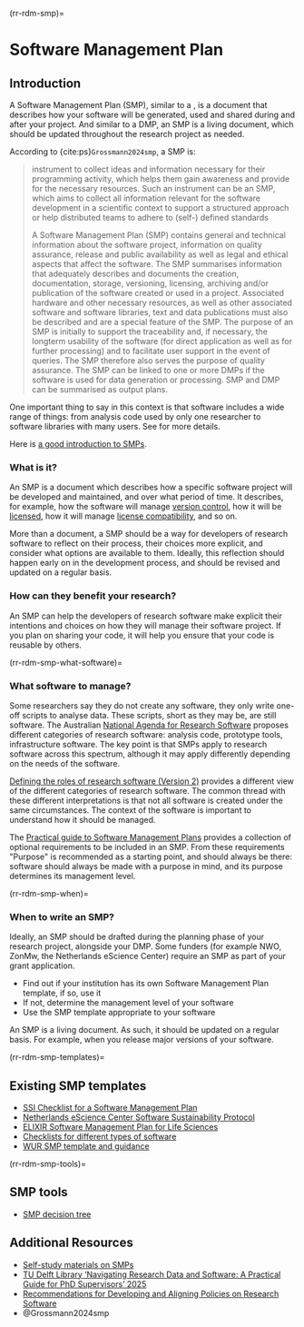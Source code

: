 (rr-rdm-smp)=
# Software Management Plan
## Introduction
A Software Management Plan (SMP), similar to a [](#rr-rdm-dmp), is a document that describes how your software will be generated, used and shared during and after your project.
And similar to a DMP, an SMP is a living document, which should be updated throughout the research project as needed.

According to {cite:ps}`Grossmann2024smp`, a SMP is:

> instrument to collect ideas and information necessary for their programming activity, which helps them gain awareness and provide for the necessary resources. 
> Such an instrument can be an SMP, which aims to collect all information relevant for the software development in a scientific context to support a structured approach or help distributed teams to adhere to (self-) defined standards
> 
> A Software Management Plan (SMP) contains general and technical information about the software project, information on quality assurance, release and public availability as well as legal and ethical aspects that affect the software. 
> The SMP summarises information that adequately describes and documents the creation, documentation, storage, versioning, licensing, archiving and/or publication of the software created or used in a project. 
> Associated hardware and other necessary resources, as well as other associated software and software libraries, text and data publications must also be described and are a special feature of the SMP.
> The purpose of an SMP is initially to support the traceability and, if necessary, the longterm usability of the software (for direct application as well as for further processing) and to facilitate user support in the event of queries. 
> The SMP therefore also serves the purpose of quality assurance.
> The SMP can be linked to one or more DMPs if the software is used for data generation or processing. 
> SMP and DMP can be summarised as output plans.

One important thing to say in this context is that software includes a wide range of things: from analysis code used by only one researcher to software libraries with many users.
See [](#rr-rdm-smp-what-software) for more details.

Here is [a good introduction to SMPs](https://tu-delft-dcc.github.io/docs/software/fair_software/software_management_plan.html).

### What is it?
An SMP is a document which describes how a specific software project will be developed and maintained, and over what period of time.
It describes, for example, how the software will manage [version control](#rr-vcs), how it will be [licensed](#rr-licensing-floss), how it will manage [license compatibility](#rr-licensing-compatibility), and so on.

More than a document, a SMP should be a way for developers of research software to reflect on their process,  their choices more explicit, and consider what options are available to them.
Ideally, this reflection should happen early on in the development process, and should be revised and updated on a regular basis.

### How can they benefit your research?
An SMP can help the developers of research software make explicit their intentions and choices on how they will manage their software project.
If you plan on sharing your code, it will help you ensure that your code is reusable by others.

(rr-rdm-smp-what-software)=
### What software to manage?
Some researchers say they do not create any software, they only write one-off scripts to analyse data.
These scripts, short as they may be, are still software.
The Australian [National Agenda for Research Software](https://ardc.edu.au/project/research-software-agenda-for-australia/) proposes different categories of research software: analysis code, prototype tools, infrastructure software.
The key point is that SMPs apply to research software across this spectrum, although it may apply differently depending on the needs of the software.

[Defining the roles of research software (Version 2)](https://doi.org/10.54900/xdh2x-kj281) provides a different view of the different categories of research software.
The common thread with these different interpretations is that not all software is created under the same circumstances.
The context of the software is important to understand how it should be managed.

The [Practical guide to Software Management Plans](https://doi.org/10.5281/zenodo.7038280) provides a collection of optional requirements to be included in an SMP.
From these requirements "Purpose" is recommended as a starting point, and should always be there: software should always be made with a purpose in mind, and its purpose determines its management level.

(rr-rdm-smp-when)=
### When to write an SMP?
Ideally, an SMP should be drafted during the planning phase of your research project, alongside your DMP. 
Some funders (for example NWO, ZonMw, the Netherlands eScience Center) require an SMP as part of your grant application.

- Find out if your institution has its own Software Management Plan template, if so, use it
- If not, determine the management level of your software
- Use the SMP template appropriate to your software

An SMP is a living document.
As such, it should be updated on a regular basis.
For example, when you release major versions of your software.

(rr-rdm-smp-templates)=
## Existing SMP templates

- [SSI Checklist for a Software Management Plan](https://doi.org/10.5281/zenodo.1422656)
- [Netherlands eScience Center Software Sustainability Protocol](https://doi.org/10.5281/zenodo.1451750)
- [ELIXIR Software Management Plan for Life Sciences](https://doi.org/10.37044/osf.io/k8znb)
- [Checklists for different types of software](https://gitlab.com/HDBI/data-management/checklists/)
- [WUR SMP template and guidance](https://doi.org/10.5281/zenodo.10473646)

(rr-rdm-smp-tools)=
## SMP tools

- [SMP decision tree](https://smp.research.software/)

## Additional Resources

- [Self-study materials on SMPs](https://esciencecenter-digital-skills.github.io/research-software-support/modules/softwaremanagementplans/slides-smp)
- [TU Delft Library ‘Navigating Research Data and Software: A Practical Guide for PhD Supervisors’ 2025](https://www.youtube.com/watch?v=5Zy3l4dTJd4)
- [Recommendations for Developing and Aligning Policies on Research Software](https://doi.org/10.5281/zenodo.13740998)
- @Grossmann2024smp
